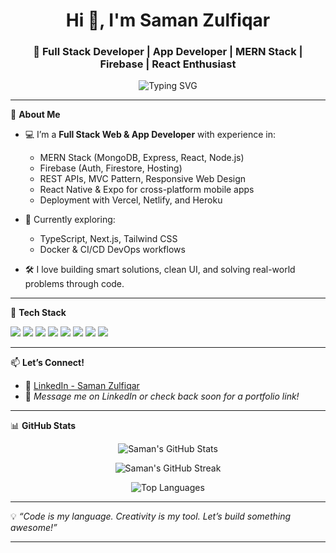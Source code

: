 <h1 align="center">Hi 👋, I'm Saman Zulfiqar</h1>
<h3 align="center">🚀 Full Stack Developer | App Developer | MERN Stack | Firebase | React Enthusiast</h3>

<p align="center">
  <img src="https://readme-typing-svg.herokuapp.com?font=Fira+Code&duration=4000&pause=1000&color=4AF389&center=true&vCenter=true&width=435&lines=Passionate+Full+Stack+Developer;React+%7C+Node.js+%7C+MongoDB+Lover;Firebase+%7C+App+Dev+%7C+API+Integration;Building+Smart+Web+%26+Mobile+Solutions" alt="Typing SVG" />
</p>

---

🌟 **About Me**

- 💻 I’m a **Full Stack Web & App Developer** with experience in:
  - MERN Stack (MongoDB, Express, React, Node.js)
  - Firebase (Auth, Firestore, Hosting)
  - REST APIs, MVC Pattern, Responsive Web Design
  - React Native & Expo for cross-platform mobile apps
  - Deployment with Vercel, Netlify, and Heroku

- 🌱 Currently exploring:
  - TypeScript, Next.js, Tailwind CSS
  - Docker & CI/CD DevOps workflows

- 🛠️ I love building smart solutions, clean UI, and solving real-world problems through code.

---

🚀 **Tech Stack**

<p align="left">
  <img src="https://img.shields.io/badge/JavaScript-F7DF1E?style=flat&logo=javascript&logoColor=black" />
  <img src="https://img.shields.io/badge/React-20232A?style=flat&logo=react&logoColor=61DAFB" />
  <img src="https://img.shields.io/badge/Node.js-339933?style=flat&logo=nodedotjs&logoColor=white" />
  <img src="https://img.shields.io/badge/MongoDB-47A248?style=flat&logo=mongodb&logoColor=white" />
  <img src="https://img.shields.io/badge/React_Native-20232A?style=flat&logo=react&logoColor=61DAFB" />
  <img src="https://img.shields.io/badge/Firebase-FFCA28?style=flat&logo=firebase&logoColor=black" />
  <img src="https://img.shields.io/badge/GitHub-181717?style=flat&logo=github&logoColor=white" />
  <img src="https://img.shields.io/badge/Vercel-000000?style=flat&logo=vercel&logoColor=white" />
</p>

---

📫 **Let’s Connect!**

- 🔗 [LinkedIn - Saman Zulfiqar](https://www.linkedin.com/in/saman-zulfiqar-aa7920304/)
- 📧 *Message me on LinkedIn or check back soon for a portfolio link!*

---

📊 **GitHub Stats**

<p align="center">
  <img src="https://github-readme-stats.vercel.app/api?username=SamanZAli&show_icons=true&theme=radical" alt="Saman's GitHub Stats" />
</p>
<p align="center">
  <img src="https://github-readme-streak-stats.herokuapp.com/?user=SamanZAli&theme=radical" alt="Saman's GitHub Streak" />
</p>
<p align="center">
  <img src="https://github-readme-stats.vercel.app/api/top-langs/?username=SamanZAli&layout=compact&theme=radical" alt="Top Languages" />
</p>

---

💡 *“Code is my language. Creativity is my tool. Let’s build something awesome!”*

---
